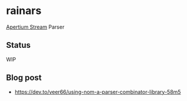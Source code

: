 # rainars

[Apertium Stream](https://wiki.apertium.org/wiki/Apertium_stream_format) Parser

## Status

WIP

## Blog post

* https://dev.to/veer66/using-nom-a-parser-combinator-library-58m5
